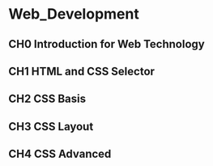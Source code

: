 # Web_Development

## CH0 Introduction for Web Technology 

## CH1 HTML and CSS Selector

## CH2 CSS Basis

## CH3 CSS Layout

## CH4 CSS Advanced